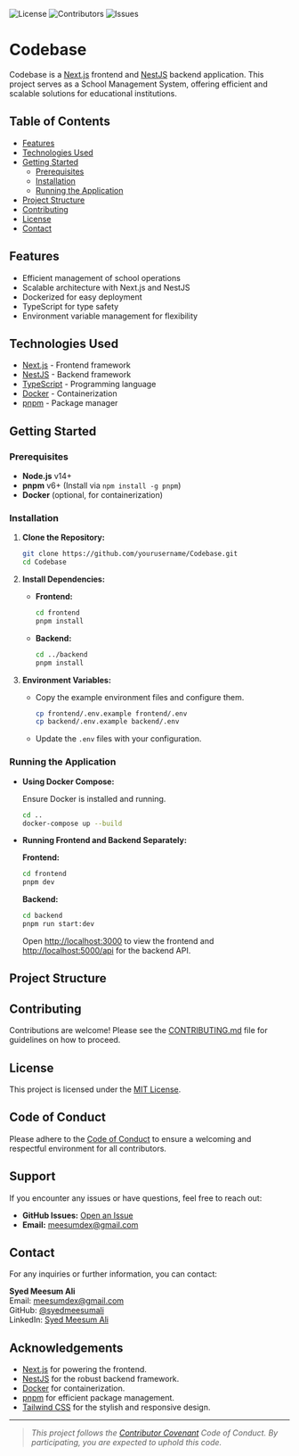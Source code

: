    ![License](https://img.shields.io/github/license/meesum-Ali/school-management-system)
   ![Contributors](https://img.shields.io/github/contributors/meesum-Ali/school-management-system)
   ![Issues](https://img.shields.io/github/issues/meesum-Ali/school-management-system)

# Codebase

Codebase is a [Next.js](https://nextjs.org/) frontend and [NestJS](https://nestjs.com/) backend application. This project serves as a School Management System, offering efficient and scalable solutions for educational institutions.

## Table of Contents

- [Features](#features)
- [Technologies Used](#technologies-used)
- [Getting Started](#getting-started)
  - [Prerequisites](#prerequisites)
  - [Installation](#installation)
  - [Running the Application](#running-the-application)
- [Project Structure](#project-structure)
- [Contributing](#contributing)
- [License](#license)
- [Contact](#contact)

## Features

- Efficient management of school operations
- Scalable architecture with Next.js and NestJS
- Dockerized for easy deployment
- TypeScript for type safety
- Environment variable management for flexibility

## Technologies Used

- [Next.js](https://nextjs.org/) - Frontend framework
- [NestJS](https://nestjs.com/) - Backend framework
- [TypeScript](https://www.typescriptlang.org/) - Programming language
- [Docker](https://www.docker.com/) - Containerization
- [pnpm](https://pnpm.io/) - Package manager

## Getting Started

### Prerequisites

- **Node.js** v14+
- **pnpm** v6+ (Install via `npm install -g pnpm`)
- **Docker** (optional, for containerization)

### Installation

1. **Clone the Repository:**

    ```bash
    git clone https://github.com/yourusername/Codebase.git
    cd Codebase
    ```

2. **Install Dependencies:**

    - **Frontend:**

        ```bash
        cd frontend
        pnpm install
        ```

    - **Backend:**

        ```bash
        cd ../backend
        pnpm install
        ```

3. **Environment Variables:**

    - Copy the example environment files and configure them.

        ```bash
        cp frontend/.env.example frontend/.env
        cp backend/.env.example backend/.env
        ```

    - Update the `.env` files with your configuration.

### Running the Application

- **Using Docker Compose:**

    Ensure Docker is installed and running.

    ```bash
    cd ..
    docker-compose up --build
    ```

- **Running Frontend and Backend Separately:**

    **Frontend:**

    ```bash
    cd frontend
    pnpm dev
    ```

    **Backend:**

    ```bash
    cd backend
    pnpm run start:dev
    ```

    Open [http://localhost:3000](http://localhost:3000) to view the frontend and [http://localhost:5000/api](http://localhost:5000/api) for the backend API.

## Project Structure

## Contributing

Contributions are welcome! Please see the [CONTRIBUTING.md](CONTRIBUTING.md) file for guidelines on how to proceed.

## License

This project is licensed under the [MIT License](LICENSE).

## Code of Conduct

Please adhere to the [Code of Conduct](CODE_OF_CONDUCT.md) to ensure a welcoming and respectful environment for all contributors.

## Support

If you encounter any issues or have questions, feel free to reach out:

- **GitHub Issues:** [Open an Issue](https://github.com/meesum-Ali/Codebase/issues)
- **Email:** [meesumdex@gmail.com](mailto:meesumdex@gmail.com)

## Contact

For any inquiries or further information, you can contact:

**Syed Meesum Ali**  
Email: [meesumdex@gmail.com](mailto:meesumdex@gmail.com)  
GitHub: [@syedmeesumali](https://github.com/meesum-ali)  
LinkedIn: [Syed Meesum Ali](https://linkedin.com/in/smeesumali)

## Acknowledgements

- [Next.js](https://nextjs.org/) for powering the frontend.
- [NestJS](https://nestjs.com/) for the robust backend framework.
- [Docker](https://www.docker.com/) for containerization.
- [pnpm](https://pnpm.io/) for efficient package management.
- [Tailwind CSS](https://tailwindcss.com/) for the stylish and responsive design.

---

> *This project follows the [Contributor Covenant](https://www.contributor-covenant.org/version/2/0/code_of_conduct/) Code of Conduct. By participating, you are expected to uphold this code.*

